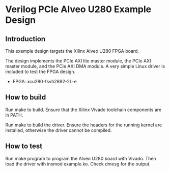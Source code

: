 # Verilog PCIe Alveo U280 Example Design

## Introduction

This example design targets the Xilinx Alveo U280 FPGA board.

The design implements the PCIe AXI lite master module, the PCIe AXI master
module, and the PCIe AXI DMA module.  A very simple Linux driver is included
to test the FPGA design.

* FPGA: xcu280-fsvh2892-2L-e

## How to build

Run make to build.  Ensure that the Xilinx Vivado toolchain components are
in PATH.

Run make to build the driver.  Ensure the headers for the running kernel are
installed, otherwise the driver cannot be compiled.

## How to test

Run make program to program the Alveo U280 board with Vivado.  Then load the
driver with insmod example.ko.  Check dmesg for the output.


